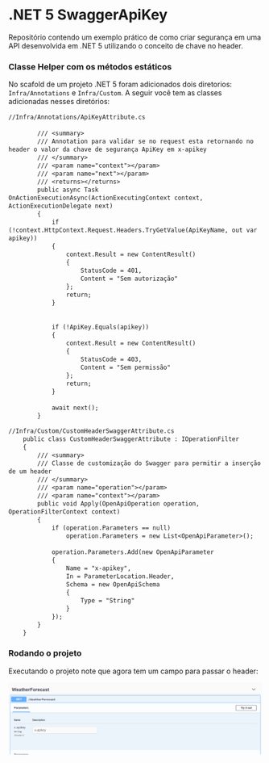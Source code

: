 # .NET 5 SwaggerApiKey

Repositório contendo um exemplo prático de como criar segurança em uma API desenvolvida em .NET 5 utilizando o conceito de chave no header. 

### Classe Helper com os métodos estáticos

No scafold de um projeto .NET 5 foram adicionados dois diretorios: `Infra/Annotations` e `Infra/Custom`. A seguir você tem as classes adicionadas nesses diretórios:

```Csharp
//Infra/Annotations/ApiKeyAttribute.cs

        /// <summary>
        /// Annotation para validar se no request esta retornando no header o valor da chave de segurança ApiKey em x-apikey
        /// </summary>
        /// <param name="context"></param>
        /// <param name="next"></param>
        /// <returns></returns>
        public async Task OnActionExecutionAsync(ActionExecutingContext context, ActionExecutionDelegate next)
        {
            if (!context.HttpContext.Request.Headers.TryGetValue(ApiKeyName, out var apikey))
            {
                context.Result = new ContentResult()
                {
                    StatusCode = 401,
                    Content = "Sem autorização"
                };
                return;
            }


            if (!ApiKey.Equals(apikey))
            {
                context.Result = new ContentResult()
                {
                    StatusCode = 403,
                    Content = "Sem permissão"
                };
                return;
            }

            await next();
        }

```

```Csharp
//Infra/Custom/CustomHeaderSwaggerAttribute.cs
    public class CustomHeaderSwaggerAttribute : IOperationFilter
    {
        /// <summary>
        /// Classe de customização do Swagger para permitir a inserção de um header
        /// </summary>
        /// <param name="operation"></param>
        /// <param name="context"></param>
        public void Apply(OpenApiOperation operation, OperationFilterContext context)
        {
            if (operation.Parameters == null)
                operation.Parameters = new List<OpenApiParameter>();

            operation.Parameters.Add(new OpenApiParameter
            {
                Name = "x-apikey",
                In = ParameterLocation.Header,
                Schema = new OpenApiSchema
                {
                    Type = "String"
                }
            });
        }
    }

```

### Rodando o projeto
Executando o projeto note que agora tem um campo para passar o header:

![Header no Swagger](./images/header.png)




